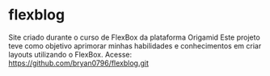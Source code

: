 # flexblog
Site criado durante o curso de FlexBox da plataforma Origamid
Este projeto teve como objetivo aprimorar minhas habilidades e conhecimentos em criar layouts utilizando o FlexBox.
Acesse: https://github.com/bryan0796/flexblog.git
